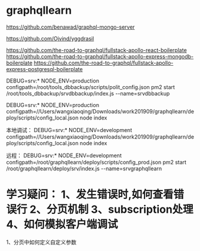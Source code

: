 # graphqllearn
https://github.com/benawad/graphql-mongo-server

https://github.com/Ojvind/yggdrasil

https://github.com/the-road-to-graphql/fullstack-apollo-react-boilerplate
https://github.com/the-road-to-graphql/fullstack-apollo-express-mongodb-boilerplate
https://github.com/the-road-to-graphql/fullstack-apollo-express-postgresql-boilerplate

DEBUG=srv:* NODE_ENV=production configpath=/root/tools_dbbackup/scripts/polit_config.json pm2 start /root/tools_dbbackup/srvdbbackup/index.js --name=srvdbbackup  



DEBUG=srv:* NODE_ENV=production configpath=//Users/wangxiaoqing/Downloads/work201909/graphqllearn/deploy/scripts/config_local.json node index

本地调试：
DEBUG=srv:* NODE_ENV=development configpath=//Users/wangxiaoqing/Downloads/work201909/graphqllearn/deploy/scripts/config_local.json node index

远程：
DEBUG=srv:* NODE_ENV=development configpath=/root/graphqllearn/deploy/scripts/config_prod.json pm2 start /root/graphqllearn/deploy/srv/index.js --name=srvgraphqllearn

学习疑问：
1、发生错误时,如何查看错误行
2、分页机制
3、subscription处理
4、如何模拟客户端调试
=====
1、分页中如何定义自定义参数